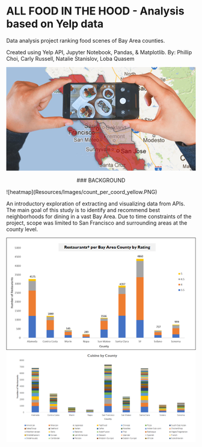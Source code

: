 # ALL FOOD IN THE HOOD - Analysis based on Yelp data

Data analysis project ranking food scenes of Bay Area counties.

Created using Yelp API, Jupyter Notebook, Pandas, & Matplotlib.
By: Phillip Choi, Carly Russell, Natalie Stanislov, Loba Quasem

![intro](Resources/Images/foodinthehood.png)

<p align="center">
### BACKGROUND
</p>
![heatmap](Resources/Images/count_per_coord_yellow.PNG)

An introductory exploration of extracting and visualizing data from APIs. The main goal of this study is to identify and recommend best neighborhoods for dining in a vast Bay Area. Due to time constraints of the project, scope was limited to San Francisco and surrounding areas at the county level.

![rating](Resources/Images/rating.png)
![cuisine](Resources/Images/cuisine.png)
